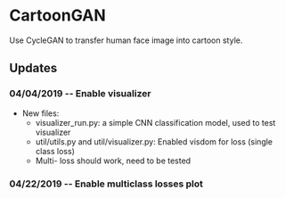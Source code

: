 # CartoonGAN

Use CycleGAN to transfer human face image into cartoon style. 


## Updates
### 04/04/2019 -- Enable visualizer
- New files:
	- visualizer_run.py: a simple CNN classification model, used to test visualizer
	- util/utils.py and util/visualizer.py: Enabled visdom for loss (single class loss)
	- Multi- loss should work, need to be tested
### 04/22/2019 -- Enable multiclass losses plot
